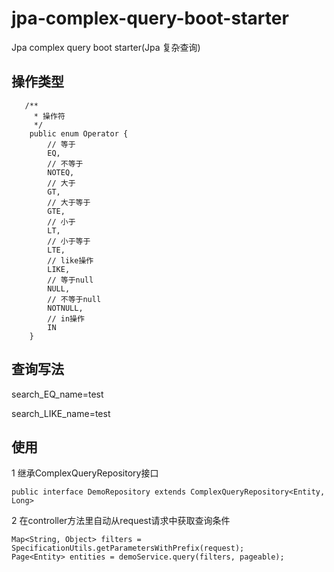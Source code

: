 # jpa-complex-query-boot-starter
Jpa complex query boot starter(Jpa 复杂查询)

## 操作类型
```
   /**
     * 操作符
     */
    public enum Operator {
        // 等于
        EQ,
        // 不等于
        NOTEQ,
        // 大于
        GT,
        // 大于等于
        GTE,
        // 小于
        LT,
        // 小于等于
        LTE,
        // like操作
        LIKE,
        // 等于null
        NULL,
        // 不等于null
        NOTNULL,
        // in操作
        IN
    }
```
## 查询写法
search_EQ_name=test

search_LIKE_name=test

## 使用
1 继承ComplexQueryRepository接口
```
public interface DemoRepository extends ComplexQueryRepository<Entity, Long>
```


2 在controller方法里自动从request请求中获取查询条件
```
Map<String, Object> filters = SpecificationUtils.getParametersWithPrefix(request);
Page<Entity> entities = demoService.query(filters, pageable);
```


